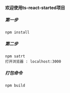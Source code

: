 #### 欢迎使用ts-react-started项目

##### 第一步
	npm install


##### 第二步
    npm satrt
    打开浏览器 : localhost:3000

##### 打包命令
    npm build


